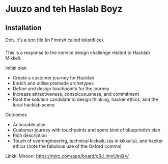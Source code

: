 # Juuzo and teh Haslab Boyz
## Installation
Doh. It's a text file (in Finnish called tekstifilee). 

###
This is a response to the service design challenge related to Hacklab Mikkeli.

Initial plan
- Create a customer journey for Hacklab 
- Enrich and utilise premade archetypes
- Define and design touchpoints for the journey
- Increase attractiveness, conspicuousness, and commitment 
- Root the solution candidate to design thinking, hacker ethics, and the local hacklab scene

Outcomes
- Actionable plan
- Customer journey with touchpoints and some kind of blueprintish plan
- Rich description
- Touch of overengineering, technical kickailu (as in kikkailu), and hacker ethics (note the fabulous use of the Oxford comma)

Linkki Miroon: https://miro.com/app/board/o9J_lmnUtnQ=/
